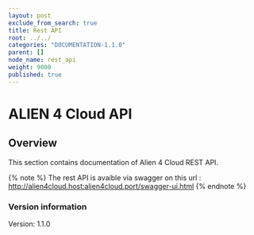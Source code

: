 ```yaml
---
layout: post
exclude_from_search: true
title: Rest API
root: ../../
categories: "DOCUMENTATION-1.1.0"
parent: []
node_name: rest_api
weight: 9000
published: true
---
```




# ALIEN 4 Cloud API

## Overview
This section contains documentation of Alien 4 Cloud REST API.

{% note %}
The rest API is avaible via swagger on this url :
http://alien4cloud.host:alien4cloud.port/swagger-ui.html
{% endnote %}

### Version information
Version: 1.1.0
